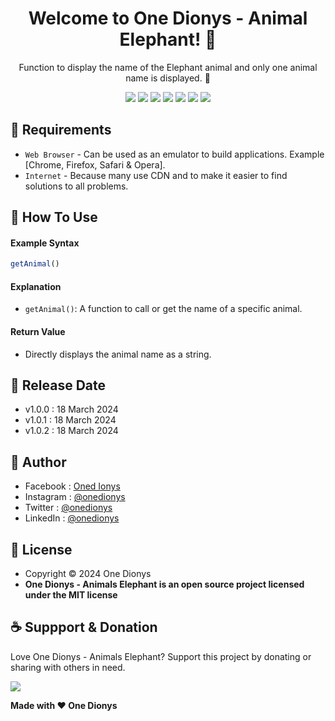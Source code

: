<h1 align="center">Welcome to One Dionys - Animal Elephant! 👋 </h1>

<p align="center">Function to display the name of the Elephant animal and only one animal name is displayed. 💖 </p>

<p align="center">
<img src="https://img.shields.io/github/contributors/onedionys/onedionys-animal-elephant?style=flat-square">
<img src="https://img.shields.io/github/issues/onedionys/onedionys-animal-elephant?style=flat-square">
<img src="https://img.shields.io/github/stars/onedionys/onedionys-animal-elephant?style=flat-square"> 
<img src="https://img.shields.io/github/forks/onedionys/onedionys-animal-elephant?style=flat-square">
<img src="https://img.shields.io/github/last-commit/onedionys/onedionys-animal-elephant.svg?style=flat-square">
<img src="https://img.shields.io/github/languages/code-size/onedionys/onedionys-animal-elephant?style=flat-square">
<img src="https://img.shields.io/github/license/onedionys/onedionys-animal-elephant?style=flat-square">
</p>

## 💾 Requirements

* `Web Browser` - Can be used as an emulator to build applications. Example [Chrome, Firefox, Safari & Opera].
* `Internet` - Because many use CDN and to make it easier to find solutions to all problems.

## 🎯 How To Use

#### Example Syntax

```javascript
getAnimal()
```

#### Explanation

* `getAnimal()`: A function to call or get the name of a specific animal.

#### Return Value

* Directly displays the animal name as a string.

## 📆 Release Date

* v1.0.0 : 18 March 2024
* v1.0.1 : 18 March 2024
* v1.0.2 : 18 March 2024

## 🧑 Author

* Facebook : <a href="https://www.facebook.com/theonedionys"> Oned Ionys</a>
* Instagram : <a href="https://www.instagram.com/onedionys/"> @onedionys</a>
* Twitter : <a href="https://twitter.com/onedionys"> @onedionys</a>
* LinkedIn :  <a href="https://www.linkedin.com/in/onedionys/"> @onedionys</a>

## 📝 License

* Copyright © 2024 One Dionys
* **One Dionys - Animals Elephant is an open source project licensed under the MIT license**

## ☕️ Suppport & Donation

Love One Dionys - Animals Elephant? Support this project by donating or sharing with others in need.

<a href="https://www.buymeacoffee.com/onedionys"><img src="https://img.shields.io/badge/Buy_Me_A_Coffee-FFDD00?style=for-the-badge&logo=buy-me-a-coffee&logoColor=black"/> </a>

**Made with ❤️ One Dionys**
